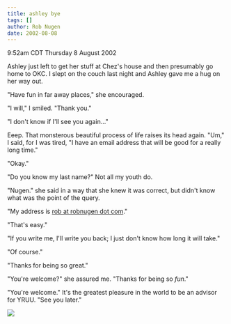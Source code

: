 ```yaml
---
title: ashley bye
tags: []
author: Rob Nugen
date: 2002-08-08
---
```


<title>Bye to Ashley</title>
<p class=date>9:52am CDT Thursday 8 August 2002</p>

<p>Ashley just left to get her stuff at Chez's house and then
presumably go home to OKC.  I slept on the couch last night and Ashley
gave me a hug on her way out.</p>

<p>"Have fun in far away places," she encouraged.</p>

<p>"I will," I smiled. "Thank you."</p>

<p>"I don't know if I'll see you again..."</p>

<p>Eeep.  That monsterous beautiful process of life raises its head
again.  "Um," I said, for I was tired, "I have an email address that
will be good for a really long time."</p>

<p>"Okay."</p>

<p>"Do you know my last name?"  Not all my youth do.</p>

<p>"Nugen." she said in a way that she knew it was correct, but didn't
know what was the point of the query.</p>

<p>"My address is <a href="mailto:rob@robnugen.com">rob at robnugen
dot com</a>."</p>

<p>"That's easy."</p>

<p>"If you write me, I'll write you back; I just don't know how long
it will take."</p>

<p>"Of course."</p>

<p>"Thanks for being so great."</p>

<p>"You're welcome?" she assured me.  "Thanks for being so <em>fun</em>."</p>

<p>"You're welcome."  It's the greatest pleasure in the world to be an
advisor for YRUU.  "See you later."</p>

<p><img src="/images/rob/wL-ROB.gif"/></p>

